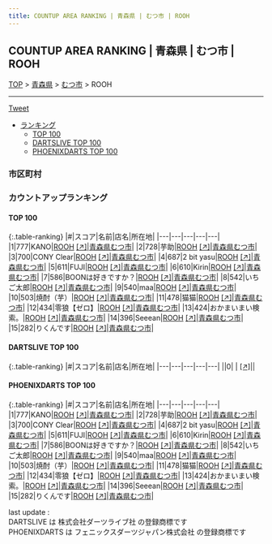```yaml
---
title: COUNTUP AREA RANKING | 青森県 | むつ市 | ROOH
---
```

## COUNTUP AREA RANKING | 青森県 | むつ市 | ROOH

[TOP](/darts/rank/) > [青森県](/darts/rank/青森県/) > [むつ市](/darts/rank/青森県/むつ市/) > ROOH

___

<a href="https://twitter.com/share?ref_src=twsrc%5Etfw" data-text="COUNTUP AREA RANKING | 青森県むつ市ROOH" class="twitter-share-button" data-hashtags="DARTSLIVE,PHOENIXDARTS,darts,ダーツ" data-show-count="false">Tweet</a>

* [ランキング](#カウントアップランキング)
    * [TOP 100](#top-100)
    * [DARTSLIVE TOP 100](#dartslive-top-100)
    * [PHOENIXDARTS TOP 100](#phoenixdarts-top-100)

### 市区町村

<ul>

</ul>

### カウントアップランキング

#### TOP 100



{:.table-ranking}
|#|スコア|名前|店名|所在地|
|---|---|---|---|---|
|1|777|<span class="rank-name-pd">KANO</span>|<a href="/darts/rank/shops/90270.html">ROOH</a> <a href="https://vs.phoenixdarts.com/jp/shop/shopDetailInfo/s_90270?s_seq=90270">[↗]</a>|<a href="/darts/rank/青森県/むつ市">青森県むつ市</a>|
|2|728|<span class="rank-name-pd">芋助</span>|<a href="/darts/rank/shops/90270.html">ROOH</a> <a href="https://vs.phoenixdarts.com/jp/shop/shopDetailInfo/s_90270?s_seq=90270">[↗]</a>|<a href="/darts/rank/青森県/むつ市">青森県むつ市</a>|
|3|700|<span class="rank-name-pd">CONY Clear</span>|<a href="/darts/rank/shops/90270.html">ROOH</a> <a href="https://vs.phoenixdarts.com/jp/shop/shopDetailInfo/s_90270?s_seq=90270">[↗]</a>|<a href="/darts/rank/青森県/むつ市">青森県むつ市</a>|
|4|687|<span class="rank-name-pd">2 bit yasu</span>|<a href="/darts/rank/shops/90270.html">ROOH</a> <a href="https://vs.phoenixdarts.com/jp/shop/shopDetailInfo/s_90270?s_seq=90270">[↗]</a>|<a href="/darts/rank/青森県/むつ市">青森県むつ市</a>|
|5|611|<span class="rank-name-pd">FUJI</span>|<a href="/darts/rank/shops/90270.html">ROOH</a> <a href="https://vs.phoenixdarts.com/jp/shop/shopDetailInfo/s_90270?s_seq=90270">[↗]</a>|<a href="/darts/rank/青森県/むつ市">青森県むつ市</a>|
|6|610|<span class="rank-name-pd">Kirin</span>|<a href="/darts/rank/shops/90270.html">ROOH</a> <a href="https://vs.phoenixdarts.com/jp/shop/shopDetailInfo/s_90270?s_seq=90270">[↗]</a>|<a href="/darts/rank/青森県/むつ市">青森県むつ市</a>|
|7|586|<span class="rank-name-pd">BOONは好きですか？</span>|<a href="/darts/rank/shops/90270.html">ROOH</a> <a href="https://vs.phoenixdarts.com/jp/shop/shopDetailInfo/s_90270?s_seq=90270">[↗]</a>|<a href="/darts/rank/青森県/むつ市">青森県むつ市</a>|
|8|542|<span class="rank-name-pd">いちご太郎</span>|<a href="/darts/rank/shops/90270.html">ROOH</a> <a href="https://vs.phoenixdarts.com/jp/shop/shopDetailInfo/s_90270?s_seq=90270">[↗]</a>|<a href="/darts/rank/青森県/むつ市">青森県むつ市</a>|
|9|540|<span class="rank-name-pd">maa</span>|<a href="/darts/rank/shops/90270.html">ROOH</a> <a href="https://vs.phoenixdarts.com/jp/shop/shopDetailInfo/s_90270?s_seq=90270">[↗]</a>|<a href="/darts/rank/青森県/むつ市">青森県むつ市</a>|
|10|503|<span class="rank-name-pd">焼酎（芋）</span>|<a href="/darts/rank/shops/90270.html">ROOH</a> <a href="https://vs.phoenixdarts.com/jp/shop/shopDetailInfo/s_90270?s_seq=90270">[↗]</a>|<a href="/darts/rank/青森県/むつ市">青森県むつ市</a>|
|11|478|<span class="rank-name-pd">猫猫</span>|<a href="/darts/rank/shops/90270.html">ROOH</a> <a href="https://vs.phoenixdarts.com/jp/shop/shopDetailInfo/s_90270?s_seq=90270">[↗]</a>|<a href="/darts/rank/青森県/むつ市">青森県むつ市</a>|
|12|434|<span class="rank-name-pd">零狼【ゼロ】</span>|<a href="/darts/rank/shops/90270.html">ROOH</a> <a href="https://vs.phoenixdarts.com/jp/shop/shopDetailInfo/s_90270?s_seq=90270">[↗]</a>|<a href="/darts/rank/青森県/むつ市">青森県むつ市</a>|
|13|424|<span class="rank-name-pd">おかまいまい検索。</span>|<a href="/darts/rank/shops/90270.html">ROOH</a> <a href="https://vs.phoenixdarts.com/jp/shop/shopDetailInfo/s_90270?s_seq=90270">[↗]</a>|<a href="/darts/rank/青森県/むつ市">青森県むつ市</a>|
|14|396|<span class="rank-name-pd">Seeean</span>|<a href="/darts/rank/shops/90270.html">ROOH</a> <a href="https://vs.phoenixdarts.com/jp/shop/shopDetailInfo/s_90270?s_seq=90270">[↗]</a>|<a href="/darts/rank/青森県/むつ市">青森県むつ市</a>|
|15|282|<span class="rank-name-pd">りくんです</span>|<a href="/darts/rank/shops/90270.html">ROOH</a> <a href="https://vs.phoenixdarts.com/jp/shop/shopDetailInfo/s_90270?s_seq=90270">[↗]</a>|<a href="/darts/rank/青森県/むつ市">青森県むつ市</a>|


#### DARTSLIVE TOP 100



{:.table-ranking}
|#|スコア|名前|店名|所在地|
|---|---|---|---|---|
||0|<span class="rank-name-dl"> </span>|<a href="/darts/rank/shops/.html"></a> <a href="">[↗]</a>|<a href="/darts/rank//"></a>|


#### PHOENIXDARTS TOP 100



{:.table-ranking}
|#|スコア|名前|店名|所在地|
|---|---|---|---|---|
|1|777|<span class="rank-name-pd">KANO</span>|<a href="/darts/rank/shops/90270.html">ROOH</a> <a href="https://vs.phoenixdarts.com/jp/shop/shopDetailInfo/s_90270?s_seq=90270">[↗]</a>|<a href="/darts/rank/青森県/むつ市">青森県むつ市</a>|
|2|728|<span class="rank-name-pd">芋助</span>|<a href="/darts/rank/shops/90270.html">ROOH</a> <a href="https://vs.phoenixdarts.com/jp/shop/shopDetailInfo/s_90270?s_seq=90270">[↗]</a>|<a href="/darts/rank/青森県/むつ市">青森県むつ市</a>|
|3|700|<span class="rank-name-pd">CONY Clear</span>|<a href="/darts/rank/shops/90270.html">ROOH</a> <a href="https://vs.phoenixdarts.com/jp/shop/shopDetailInfo/s_90270?s_seq=90270">[↗]</a>|<a href="/darts/rank/青森県/むつ市">青森県むつ市</a>|
|4|687|<span class="rank-name-pd">2 bit yasu</span>|<a href="/darts/rank/shops/90270.html">ROOH</a> <a href="https://vs.phoenixdarts.com/jp/shop/shopDetailInfo/s_90270?s_seq=90270">[↗]</a>|<a href="/darts/rank/青森県/むつ市">青森県むつ市</a>|
|5|611|<span class="rank-name-pd">FUJI</span>|<a href="/darts/rank/shops/90270.html">ROOH</a> <a href="https://vs.phoenixdarts.com/jp/shop/shopDetailInfo/s_90270?s_seq=90270">[↗]</a>|<a href="/darts/rank/青森県/むつ市">青森県むつ市</a>|
|6|610|<span class="rank-name-pd">Kirin</span>|<a href="/darts/rank/shops/90270.html">ROOH</a> <a href="https://vs.phoenixdarts.com/jp/shop/shopDetailInfo/s_90270?s_seq=90270">[↗]</a>|<a href="/darts/rank/青森県/むつ市">青森県むつ市</a>|
|7|586|<span class="rank-name-pd">BOONは好きですか？</span>|<a href="/darts/rank/shops/90270.html">ROOH</a> <a href="https://vs.phoenixdarts.com/jp/shop/shopDetailInfo/s_90270?s_seq=90270">[↗]</a>|<a href="/darts/rank/青森県/むつ市">青森県むつ市</a>|
|8|542|<span class="rank-name-pd">いちご太郎</span>|<a href="/darts/rank/shops/90270.html">ROOH</a> <a href="https://vs.phoenixdarts.com/jp/shop/shopDetailInfo/s_90270?s_seq=90270">[↗]</a>|<a href="/darts/rank/青森県/むつ市">青森県むつ市</a>|
|9|540|<span class="rank-name-pd">maa</span>|<a href="/darts/rank/shops/90270.html">ROOH</a> <a href="https://vs.phoenixdarts.com/jp/shop/shopDetailInfo/s_90270?s_seq=90270">[↗]</a>|<a href="/darts/rank/青森県/むつ市">青森県むつ市</a>|
|10|503|<span class="rank-name-pd">焼酎（芋）</span>|<a href="/darts/rank/shops/90270.html">ROOH</a> <a href="https://vs.phoenixdarts.com/jp/shop/shopDetailInfo/s_90270?s_seq=90270">[↗]</a>|<a href="/darts/rank/青森県/むつ市">青森県むつ市</a>|
|11|478|<span class="rank-name-pd">猫猫</span>|<a href="/darts/rank/shops/90270.html">ROOH</a> <a href="https://vs.phoenixdarts.com/jp/shop/shopDetailInfo/s_90270?s_seq=90270">[↗]</a>|<a href="/darts/rank/青森県/むつ市">青森県むつ市</a>|
|12|434|<span class="rank-name-pd">零狼【ゼロ】</span>|<a href="/darts/rank/shops/90270.html">ROOH</a> <a href="https://vs.phoenixdarts.com/jp/shop/shopDetailInfo/s_90270?s_seq=90270">[↗]</a>|<a href="/darts/rank/青森県/むつ市">青森県むつ市</a>|
|13|424|<span class="rank-name-pd">おかまいまい検索。</span>|<a href="/darts/rank/shops/90270.html">ROOH</a> <a href="https://vs.phoenixdarts.com/jp/shop/shopDetailInfo/s_90270?s_seq=90270">[↗]</a>|<a href="/darts/rank/青森県/むつ市">青森県むつ市</a>|
|14|396|<span class="rank-name-pd">Seeean</span>|<a href="/darts/rank/shops/90270.html">ROOH</a> <a href="https://vs.phoenixdarts.com/jp/shop/shopDetailInfo/s_90270?s_seq=90270">[↗]</a>|<a href="/darts/rank/青森県/むつ市">青森県むつ市</a>|
|15|282|<span class="rank-name-pd">りくんです</span>|<a href="/darts/rank/shops/90270.html">ROOH</a> <a href="https://vs.phoenixdarts.com/jp/shop/shopDetailInfo/s_90270?s_seq=90270">[↗]</a>|<a href="/darts/rank/青森県/むつ市">青森県むつ市</a>|


<div class="footer border-top border-gray-light mt-5 pt-3 text-right text-gray">
    last update : <span style="font-weight: italic" id="foot_last_modified"></span><br />
    DARTSLIVE は 株式会社ダーツライブ社 の登録商標です<br />
    PHOENIXDARTS は フェニックスダーツジャパン株式会社 の登録商標です<br />
</div>

<script src="https://cdnjs.cloudflare.com/ajax/libs/jquery.tablesorter/2.31.3/js/jquery.tablesorter.min.js" integrity="sha512-qzgd5cYSZcosqpzpn7zF2ZId8f/8CHmFKZ8j7mU4OUXTNRd5g+ZHBPsgKEwoqxCtdQvExE5LprwwPAgoicguNg==" crossorigin="anonymous" referrerpolicy="no-referrer"></script>
<link rel="stylesheet" href="https://cdnjs.cloudflare.com/ajax/libs/jquery.tablesorter/2.31.3/css/theme.default.min.css" integrity="sha512-wghhOJkjQX0Lh3NSWvNKeZ0ZpNn+SPVXX1Qyc9OCaogADktxrBiBdKGDoqVUOyhStvMBmJQ8ZdMHiR3wuEq8+w==" crossorigin="anonymous" referrerpolicy="no-referrer" />
<script>
$(function() {
    $(".table-ranking").tablesorter({sortList:[[0, 0]]});
    $("#foot_last_modified").text(formatDate(new Date(document.lastModified), 'yyyy-MM-dd HH:mm:ss'));
});
</script>

<script async src="https://platform.twitter.com/widgets.js" charset="utf-8"></script>